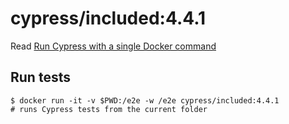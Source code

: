 <!--
WARNING: this file was autogenerated by generate-included-image.js using

    npm run add:included -- 4.4.1 cypress/browsers:node12.13.0-chrome80-ff74
-->

# cypress/included:4.4.1

Read [Run Cypress with a single Docker command][blog post url]

## Run tests

```shell
$ docker run -it -v $PWD:/e2e -w /e2e cypress/included:4.4.1
# runs Cypress tests from the current folder
```

[blog post url]: https://www.cypress.io/blog/2019/05/02/run-cypress-with-a-single-docker-command/
